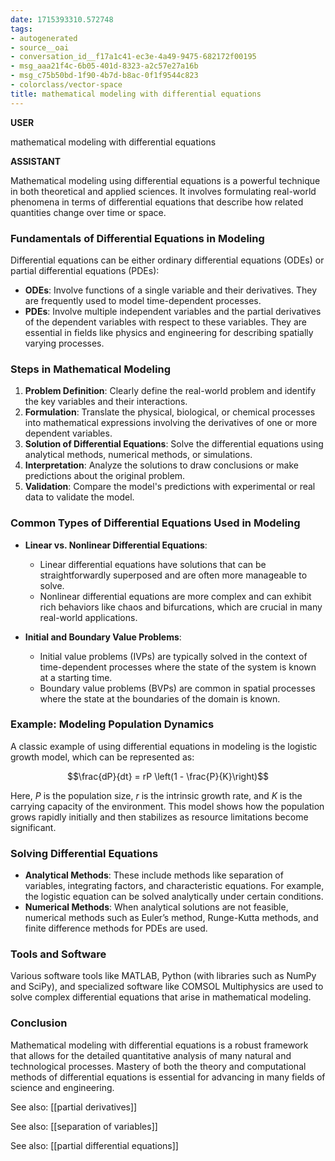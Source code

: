 ```yaml
---
date: 1715393310.572748
tags:
- autogenerated
- source__oai
- conversation_id__f17a1c41-ec3e-4a49-9475-682172f00195
- msg_aaa21f4c-6b05-401d-8323-a2c57e27a16b
- msg_c75b50bd-1f90-4b7d-b8ac-0f1f9544c823
- colorclass/vector-space
title: mathematical modeling with differential equations
---
```


**USER**

mathematical modeling with differential equations


**ASSISTANT**

Mathematical modeling using differential equations is a powerful technique in both theoretical and applied sciences. It involves formulating real-world phenomena in terms of differential equations that describe how related quantities change over time or space.

### Fundamentals of Differential Equations in Modeling

Differential equations can be either ordinary differential equations (ODEs) or partial differential equations (PDEs):

- **ODEs**: Involve functions of a single variable and their derivatives. They are frequently used to model time-dependent processes.
- **PDEs**: Involve multiple independent variables and the partial derivatives of the dependent variables with respect to these variables. They are essential in fields like physics and engineering for describing spatially varying processes.

### Steps in Mathematical Modeling

1. **Problem Definition**: Clearly define the real-world problem and identify the key variables and their interactions.
2. **Formulation**: Translate the physical, biological, or chemical processes into mathematical expressions involving the derivatives of one or more dependent variables.
3. **Solution of Differential Equations**: Solve the differential equations using analytical methods, numerical methods, or simulations.
4. **Interpretation**: Analyze the solutions to draw conclusions or make predictions about the original problem.
5. **Validation**: Compare the model's predictions with experimental or real data to validate the model.

### Common Types of Differential Equations Used in Modeling

- **Linear vs. Nonlinear Differential Equations**:
  - Linear differential equations have solutions that can be straightforwardly superposed and are often more manageable to solve.
  - Nonlinear differential equations are more complex and can exhibit rich behaviors like chaos and bifurcations, which are crucial in many real-world applications.

- **Initial and Boundary Value Problems**:
  - Initial value problems (IVPs) are typically solved in the context of time-dependent processes where the state of the system is known at a starting time.
  - Boundary value problems (BVPs) are common in spatial processes where the state at the boundaries of the domain is known.

### Example: Modeling Population Dynamics

A classic example of using differential equations in modeling is the logistic growth model, which can be represented as:

$$\frac{dP}{dt} = rP \left(1 - \frac{P}{K}\right)$$

Here, $P$ is the population size, $r$ is the intrinsic growth rate, and $K$ is the carrying capacity of the environment. This model shows how the population grows rapidly initially and then stabilizes as resource limitations become significant.

### Solving Differential Equations

- **Analytical Methods**: These include methods like separation of variables, integrating factors, and characteristic equations. For example, the logistic equation can be solved analytically under certain conditions.
- **Numerical Methods**: When analytical solutions are not feasible, numerical methods such as Euler’s method, Runge-Kutta methods, and finite difference methods for PDEs are used.

### Tools and Software

Various software tools like MATLAB, Python (with libraries such as NumPy and SciPy), and specialized software like COMSOL Multiphysics are used to solve complex differential equations that arise in mathematical modeling.

### Conclusion

Mathematical modeling with differential equations is a robust framework that allows for the detailed quantitative analysis of many natural and technological processes. Mastery of both the theory and computational methods of differential equations is essential for advancing in many fields of science and engineering.

See also: [[partial derivatives]]


See also: [[separation of variables]]


See also: [[partial differential equations]]
